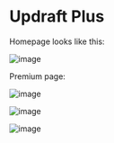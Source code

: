 # Updraft Plus

Homepage looks like this:

![image](https://cloud.githubusercontent.com/assets/20278456/19431105/566f927e-9457-11e6-9038-de6624208020.png)

Premium page:

![image](https://cloud.githubusercontent.com/assets/20278456/19431169/99440120-9457-11e6-9eb8-ba1e97a22c17.png)

![image](https://cloud.githubusercontent.com/assets/20278456/19431860/6e085508-945a-11e6-8113-1abaec40344e.png)

![image](https://cloud.githubusercontent.com/assets/20278456/19470521/23cbf348-9520-11e6-8820-4321ef72cf8a.png)

